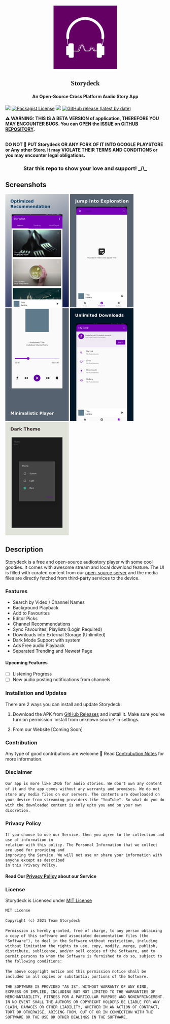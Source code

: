 <p align="center"><a href="https://github.com/Team-Storydeck/storydeck"><img src="/assets/icons/icon.png" width="200"></a></p>

<h2 align="center" style="font-family:Salsa" href="https://fonts.googleapis.com/css2?family=Salsa&display=swap" rel="stylesheet">Storydeck</h2>

<h4 align="center">An Open-Source Cross Platform Audio Story App</h4>

<p>
<a href="https://github.com/Team-Storydeck/storydeck/issues" alt="GitHub issues"><img src="https://img.shields.io/github/issues/Team-Storydeck/storydeck"></a>
<a href="/LICENSE" alt="License: GPLv3"><img alt="Packagist License" src="https://img.shields.io/packagist/l/Team-Storydeck/storydeck"></a>
<a href="https://github.com/Team-Storydeck/storydeck/actions" alt="Build Status"><img src="https://img.shields.io/appveyor/build/Team-Storydeck/storydeck/main"></a>
<a href="https://github.com/Team-Storydeck/storydeck/release"><img alt="GitHub release (latest by date)" src="https://img.shields.io/github/v/release/Team-Storydeck/storydeck"></a>
</p>

<b> :warning: WARNING: THIS IS A BETA VERSION of application, THEREFORE YOU MAY ENCOUNTER BUGS. You can OPEN the [ISSUE](https://github.com/Team-Storydeck/storydeck/issues) on [GITHUB REPOSITORY](https://github.com/Team-Storydeck/storydeck).</b>

<b><br>DO NOT :no_entry_sign: PUT Storydeck OR ANY FORK OF IT INTO GOOGLE PLAYSTORE or Any other Store. It may VIOLATE THEIR TERMS AND CONDITIONS or you may encounter legal obligations.</b>

<h3 align="center"> Star this repo to show your love and support! _/\_ </h3>

## Screenshots

[<img src="/metadata/screenshots/Screenshot_1.jpg" width=200>](/metadata/screenshots/Screenshot_1.jpg)
[<img src="/metadata/screenshots/Screenshot_2.jpg" width=200>](/metadata/screenshots/Screenshot_2.jpg)
[<img src="/metadata/screenshots/Screenshot_3.jpg" width=200>](/metadata/screenshots/Screenshot_3.jpg)
[<img src="/metadata/screenshots/Screenshot_4.jpg" width=200>](/metadata/screenshots/Screenshot_4.jpg)
[<img src="/metadata/screenshots/Screenshot_5.jpg" width=200>](/metadata/screenshots/Screenshot_5.jpg)

## Description

Storydeck is a free and open-source audiostory player with some cool goodies. It comes with awesome stream and local download feature. The UI is filled with curated content from our [open-source server]() and the media files are directly fetched from third-party services to the device.

### Features

- Search by Video / Channel Names
- Background Playback
- Add to Favourites
- Editor Picks
- Channel Recommendations
- Sync Favourites, Playlists (Login Required)
- Downloads into External Storage (Unlimited)
- Dark Mode Support with system
- Ads Free audio Playback
- Separated Trending and Newest Page

#### Upcoming Features

- [ ] Listening Progress
- [ ] New audio posting notifications from channels

### Installation and Updates

There are 2 ways you can install and update Storydeck:

1. Download the APK from [GitHub Releases](https://github.com/Team-Storydeck/storydeck/release) and install it. Make sure you've turn on permission 'install from unknown source' in settings.

2. From our Website [Coming Soon]

### Contribution

Any type of good contributions are welcome :pray:
Read [Contrubution Notes](/CONTRIBUTING.md) for more information.

### Disclaimer

`Our app is more like IMDb for audio stories. We don't own any content of it and the app comes without any warranty and promises. We do not store any media files on our servers. The contents are downloaded on your device from streaming providers like "YouTube". So what do you do with the downloaded content is only upto you and on your own discretion.`

### Privacy Policy

    If you choose to use our Service, then you agree to the collection and use of information in
    relation with this policy. The Personal Information that we collect are used for providing and
    improving the Service. We will not use or share your information with anyone except as described
    in this Privacy Policy.

#### Read Our [Privacy Policy](/PRIVACY_POLICY.md) about our Service

### License
Storydeck is Licensed under [MIT License](/LICENSED.md)


    MIT License

    Copyright (c) 2021 Team Storydeck

    Permission is hereby granted, free of charge, to any person obtaining a copy of this software and associated documentation files (the "Software"), to deal in the Software without restriction, including without limitation the rights to use, copy, modify, merge, publish, distribute, sublicense, and/or sell copies of the Software, and to permit persons to whom the Software is furnished to do so, subject to the following conditions:

    The above copyright notice and this permission notice shall be included in all copies or substantial portions of the Software.

    THE SOFTWARE IS PROVIDED "AS IS", WITHOUT WARRANTY OF ANY KIND, EXPRESS OR IMPLIED, INCLUDING BUT NOT LIMITED TO THE WARRANTIES OF MERCHANTABILITY, FITNESS FOR A PARTICULAR PURPOSE AND NONINFRINGEMENT. IN NO EVENT SHALL THE AUTHORS OR COPYRIGHT HOLDERS BE LIABLE FOR ANY CLAIM, DAMAGES OR OTHER LIABILITY, WHETHER IN AN ACTION OF CONTRACT, TORT OR OTHERWISE, ARISING FROM, OUT OF OR IN CONNECTION WITH THE SOFTWARE OR THE USE OR OTHER DEALINGS IN THE SOFTWARE.

